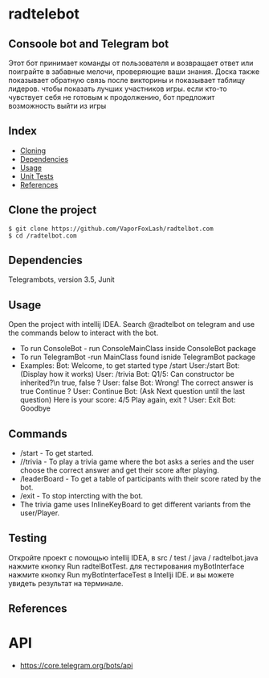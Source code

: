 # radtelebot
## Consoole bot and Telegram bot
Этот бот принимает команды от пользователя и возвращает ответ
или поиграйте в забавные мелочи, проверяющие ваши знания.
Доска также показывает обратную связь после викторины и показывает таблицу лидеров.
чтобы показать лучших участников игры.
если кто-то чувствует себя не готовым к продолжению, бот предложит возможность выйти из игры

## Index
* [Cloning](#Clone)
* [Dependencies](#Dependencies)
* [Usage](#Usage)
* [Unit Tests](#Testing)
* [References](#References)


## <a name="Clone">Clone the project</a>
```shell
$ git clone https://github.com/VaporFoxLash/radtelbot.com
$ cd /radtelbot.com
```

## <a name="Dependencies">Dependencies</a>
Telegrambots, version 3.5, Junit

## <a name="Usage">Usage</a>
Open the project with intellij IDEA.
Search @radtelbot on telegram and use the commands below to interact with the bot.
* To run ConsoleBot - run ConsoleMainClass inside ConsoleBot package
* To run TelegramBot -run MainClass found isnide TelegramBot package
* Examples:
Bot: Welcome, to get started type /start
User:/start
Bot: (Display how it works)
User: /trivia
Bot: Q1/5: Can constructor be inherited?\n
 true, false ?
User: false
Bot: Wrong! The correct answer is true
 Continue ?
User: Continue
Bot: (Ask Next question until the last question)
Here is your score: 4/5
Play again, exit ?
User: Exit
Bot: Goodbye <Username> 


## Commands
* /start - To get started.
* //trivia - To play a trivia game where the bot asks a series and the user choose the correct answer and get their score after playing.
* /leaderBoard - To get a table of participants with their score rated by the bot.
* /exit - To stop intercting with the bot.
* The trivia game uses InlineKeyBoard to get different variants from the user/Player.


## <a name="Testing">Testing</a>
Откройте проект с помощью intellij IDEA, в src / test / java / radtelbot.java нажмите кнопку Run radtelBotTest.
для тестирования myBotInterface нажмите кнопку Run myBotInterfaceTest в Intellji IDE.
и вы можете увидеть результат на терминале.


## <a name="References">References</a>
# API
*  https://core.telegram.org/bots/api
